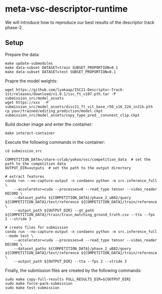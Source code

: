 # meta-vsc-descriptor-runtime

We will introduce how to reproduce our best results of the descriptor track phase-2.

## Setup

Prepare the data:

```
make update-submodules
make data-subset DATASET=train SUBSET_PROPORTION=0.1
make data-subset DATASET=test SUBSET_PROPORTION=0.1
```

Prapre the model weights:

```
wget https://github.com/lyakaap/ISC21-Descriptor-Track-1st/releases/download/v1.0.1/isc_ft_v107.pth.tar -P submission_src/model_assets
wget https://xxx  -P submission_src/model_assets/disc21_ft_vit_base_r50_s16_224_in21k.pth
cp your/trained/editing_prediction/model.ckpt submission_src/model_assets/copy_type_pred__convnext_clip.ckpt
```

Build docker image and enter the container:

```
make interact-container
```

Execute the following commands in the container:

```
cd submission_src

COMPETITION_DATA=/share-cvlab/yokoo/vsc/competition_data  # set the path to the competition data
OUTPUT_DIR=outputs  # set the path to the output directory

# extract features
conda run --no-capture-output -n condaenv python -m src.inference_full \
    --accelerator=cuda --processes=8 --read_type tensor --video_reader DECORD \
    --dataset_paths ${COMPETITION_DATA}/phase_2_uB82/query ${COMPETITION_DATA}/test/reference ${COMPETITION_DATA}/train/reference \
    --output_path ${OUTPUT_DIR} --gt_path ${COMPETITION_DATA}/train/train_matching_ground_truth.csv --tta --fps 2 --stride 3

# create files for submission
conda run --no-capture-output -n condaenv python -m src.inference_full --mode test \
    --accelerator=cuda --processes=8 --read_type tensor --video_reader DECORD \
    --dataset_paths ${COMPETITION_DATA}/phase_2_uB82/query ${COMPETITION_DATA}/test/reference ${COMPETITION_DATA}/train/reference \
    --output_path ${OUTPUT_DIR} --tta --fps 2 --stride 3
```

Finally, the submission files are created by the following commands:

```
sudo make copy-full-results FULL_RESULTS_DIR=${OUTPUT_DIR}
sudo make force-pack-submission
sudo make test-submission
```
